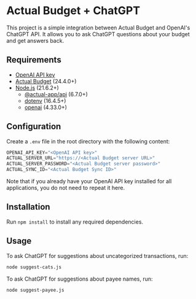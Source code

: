 # Actual Budget + ChatGPT

This project is a simple integration between Actual Budget and OpenAI's ChatGPT
API. It allows you to ask ChatGPT questions about your budget and get answers
back.

## Requirements

- [OpenAI API key](https://platform.openai.com/account/api-keys)
- [Actual Budget](https://actualbudget.org/) (24.4.0+)
- [Node.js](https://nodejs.org/) (21.6.2+)
    - [@actual-app/api](https://www.npmjs.com/package/@actual-app/api) (6.7.0+)
    - [dotenv](https://www.npmjs.com/package/dotenv) (16.4.5+)
    - [openai](https://www.npmjs.com/package/openai) (4.33.0+)

## Configuration

Create a `.env` file in the root directory with the following content:

```python
OPENAI_API_KEY="<OpenAI API key>"
ACTUAL_SERVER_URL="https://<Actual Budget server URL>"
ACTUAL_SERVER_PASSWORD="<Actual Budget server password>"
ACTUAL_SYNC_ID="<Actual Budget Sync ID>"
```

Note that if you already have your OpenAI API key installed for all
applications, you do not need to repeat it here.

## Installation

Run `npm install` to install any required dependencies.

## Usage

To ask ChatGPT for suggestions about uncategorized transactions, run:

```bash
node suggest-cats.js
```

To ask ChatGPT for suggestions about payee names, run:

```bash
node suggest-payee.js
```
